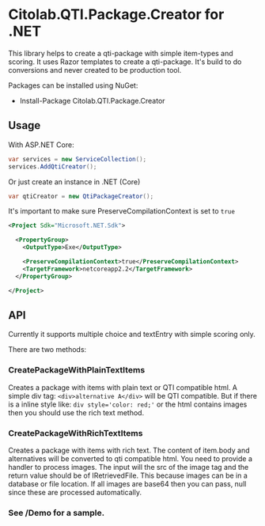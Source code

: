 # Citolab.QTI.Package.Creator for .NET
 
This library helps to create a qti-package with simple item-types and scoring. 
It uses Razor templates to create a qti-package. 
It's build to do conversions and never created to be production tool. 

Packages can be installed using NuGet:
- Install-Package Citolab.QTI.Package.Creator

## Usage

With ASP.NET Core:

```C#
var services = new ServiceCollection();
services.AddQtiCreator();
```

Or just create an instance in .NET (Core)

```C#
var qtiCreator = new QtiPackageCreator();
```

It's important to make sure PreserveCompilationContext is set to `true`

```XML
<Project Sdk="Microsoft.NET.Sdk">

  <PropertyGroup>
    <OutputType>Exe</OutputType>

    <PreserveCompilationContext>true</PreserveCompilationContext>
    <TargetFramework>netcoreapp2.2</TargetFramework>
  </PropertyGroup>

</Project>
```

## API

Currently it supports multiple choice and textEntry with simple scoring only.

There are two methods:

### CreatePackageWithPlainTextItems 

Creates a package with items with plain text or QTI compatible html. A simple div tag: `<div>alternative A</div>` will be QTI compatible. But if there is a inline style like: `div style='color: red;'`  or the html contains images then you should use the rich text method.

### CreatePackageWithRichTextItems 

Creates a package with items with rich text. The content of item.body and alternatives will be converted
to qti compatible html. You need to provide a handler to process images. 
The input will the src of the image tag and the return value should be of IRetrievedFile. 
This because images can be in a database or file location. If all images are base64 then
you can pass, null since these are processed automatically.

### See /Demo for a sample.